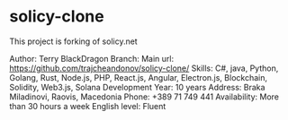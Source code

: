 # solicy-clone
This project is forking of solicy.net

Author: Terry BlackDragon
Branch: Main
url: https://github.com/trajcheandonov/solicy-clone/
Skills: C#, java, Python, Golang, Rust, Node.js, PHP, React.js, Angular, Electron.js, Blockchain, Solidity, Web3.js, Solana
Development Year: 10 years
Address: Braka Miladinovi, Raovis, Macedonia
Phone: +389 71 749 441
Availability: More than 30 hours a week
English level: Fluent
